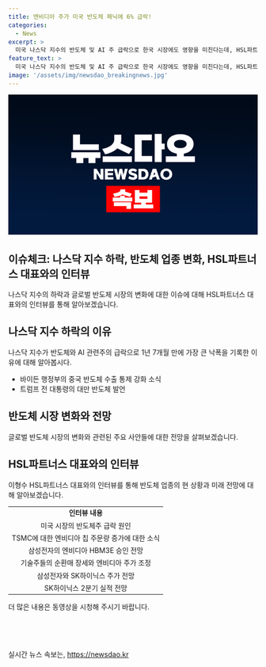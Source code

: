 ```yaml
---
title: 엔비디아 주가 미국 반도체 패닉에 6% 급락!
categories:
  - News
excerpt: >
  미국 나스닥 지수의 반도체 및 AI 주 급락으로 한국 시장에도 영향을 미친다는데, HSL파트너스 대표와의 인터뷰로 이슈를 분석합니다. 바이든 행정부의 중국 반도체 수출 통제 강화와 트럼프 전 대통령의 대만 반도체 발언으로 삼성전자, SK하이닉스의 약세가 지속되는 가운데, 엔비디아의 주가 조정과 칩 수요 증가 등으로 업종 붐 주목. 2분기 실적과 삼성전자의 HBM3E 승인에 대한 기대도 이야기했다.
feature_text: >
  미국 나스닥 지수의 반도체 및 AI 주 급락으로 한국 시장에도 영향을 미친다는데, HSL파트너스 대표와의 인터뷰로 이슈를 분석합니다. 바이든 행정부의 중국 반도체 수출 통제 강화와 트럼프 전 대통령의 대만 반도체 발언으로 삼성전자, SK하이닉스의 약세가 지속되는 가운데, 엔비디아의 주가 조정과 칩 수요 증가 등으로 업종 붐 주목. 2분기 실적과 삼성전자의 HBM3E 승인에 대한 기대도 이야기했다.
image: '/assets/img/newsdao_breakingnews.jpg'
---
```


<p><img src="/assets/img/newsdao_breakingnews.jpg" alt="koreaapp 속보" /></p>

<h2 data-ke-size="size26">이슈체크: 나스닥 지수 하락, 반도체 업종 변화, HSL파트너스 대표와의 인터뷰</h2>

<p data-ke-size="size16">나스닥 지수의 하락과 글로벌 반도체 시장의 변화에 대한 이슈에 대해 HSL파트너스 대표와의 인터뷰를 통해 알아보겠습니다.</p>

<h2 data-ke-size="size23">나스닥 지수 하락의 이유</h2>

<p data-ke-size="size16">나스닥 지수가 반도체와 AI 관련주의 급락으로 1년 7개월 만에 가장 큰 낙폭을 기록한 이유에 대해 알아봅시다.</p>

<ul>
    <li>바이든 행정부의 중국 반도체 수출 통제 강화 소식</li>
    <li>트럼프 전 대통령의 대만 반도체 발언</li>
</ul>

<h2 data-ke-size="size23">반도체 시장 변화와 전망</h2>

<p data-ke-size="size16">글로벌 반도체 시장의 변화와 관련된 주요 사안들에 대한 전망을 살펴보겠습니다.</p>

<h2 data-ke-size="size23">HSL파트너스 대표와의 인터뷰</h2>

<p data-ke-size="size16">이형수 HSL파트너스 대표와의 인터뷰를 통해 반도체 업종의 현 상황과 미래 전망에 대해 알아보겠습니다.</p>

<table>
    <tr>
        <td style="text-align: center; height: 17px;"><b>인터뷰 내용</b></td>
    </tr>
    <tr>
        <td style="text-align: center; height: 17px;">미국 시장의 반도체주 급락 원인</td>
    </tr>
    <tr>
        <td style="text-align: center; height: 17px;">TSMC에 대한 엔비디아 칩 주문량 증가에 대한 소식</td>
    </tr>
    <tr>
        <td style="text-align: center; height: 17px;">삼성전자의 엔비디아 HBM3E 승인 전망</td>
    </tr>
    <tr>
        <td style="text-align: center; height: 17px;">기술주들의 순환매 장세와 엔비디아 주가 조정</td>
    </tr>
    <tr>
        <td style="text-align: center; height: 17px;">삼성전자와 SK하이닉스 주가 전망</td>
    </tr>
    <tr>
        <td style="text-align: center; height: 17px;">SK하이닉스 2분기 실적 전망</td>
    </tr>
</table>

<p data-ke-size="size16">더 많은 내용은 동영상을 시청해 주시기 바랍니다. </p>

<p data-ke-size="size16">&nbsp;</p>

<p data-ke-size="size16">&nbsp;</p>
실시간 뉴스 속보는, <a href="https://newsdao.kr" rel="dofollow">https://newsdao.kr</a>


